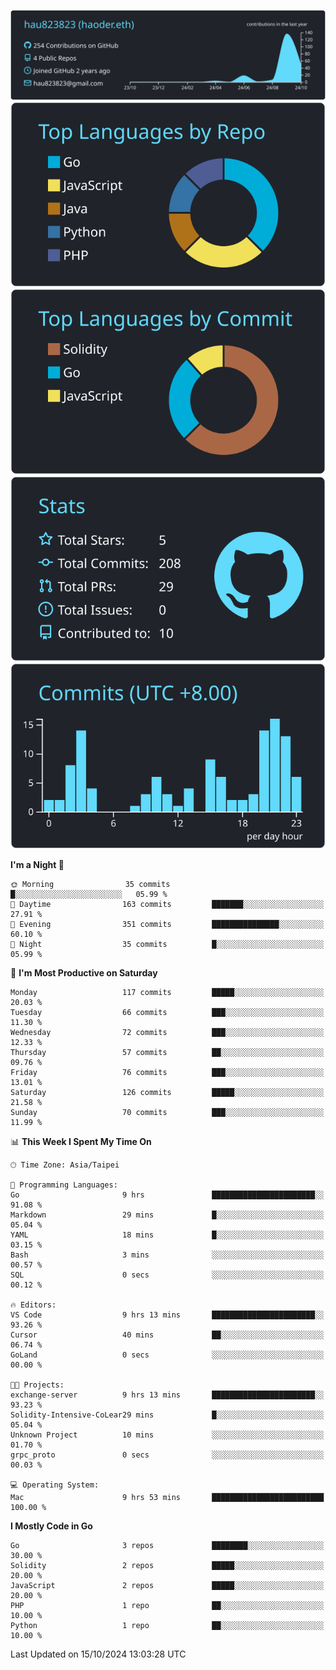 [![](https://raw.githubusercontent.com/hau823823/hau823823/master/profile-summary-card-output/react/0-profile-details.svg)](https://github.com/vn7n24fzkq/github-profile-summary-cards)
[![](https://raw.githubusercontent.com/hau823823/hau823823/master/profile-summary-card-output/react/1-repos-per-language.svg)](https://github.com/vn7n24fzkq/github-profile-summary-cards) [![](https://raw.githubusercontent.com/hau823823/hau823823/master/profile-summary-card-output/react/2-most-commit-language.svg)](https://github.com/vn7n24fzkq/github-profile-summary-cards)
[![](https://raw.githubusercontent.com/hau823823/hau823823/master/profile-summary-card-output/react/3-stats.svg)](https://github.com/vn7n24fzkq/github-profile-summary-cards) [![](https://raw.githubusercontent.com/hau823823/hau823823/master/profile-summary-card-output/react/4-productive-time.svg)](https://github.com/vn7n24fzkq/github-profile-summary-cards)

<!--START_SECTION:waka-->
**I'm a Night 🦉** 

```text
🌞 Morning                35 commits          █░░░░░░░░░░░░░░░░░░░░░░░░   05.99 % 
🌆 Daytime                163 commits         ███████░░░░░░░░░░░░░░░░░░   27.91 % 
🌃 Evening                351 commits         ███████████████░░░░░░░░░░   60.10 % 
🌙 Night                  35 commits          █░░░░░░░░░░░░░░░░░░░░░░░░   05.99 % 
```
📅 **I'm Most Productive on Saturday** 

```text
Monday                   117 commits         █████░░░░░░░░░░░░░░░░░░░░   20.03 % 
Tuesday                  66 commits          ███░░░░░░░░░░░░░░░░░░░░░░   11.30 % 
Wednesday                72 commits          ███░░░░░░░░░░░░░░░░░░░░░░   12.33 % 
Thursday                 57 commits          ██░░░░░░░░░░░░░░░░░░░░░░░   09.76 % 
Friday                   76 commits          ███░░░░░░░░░░░░░░░░░░░░░░   13.01 % 
Saturday                 126 commits         █████░░░░░░░░░░░░░░░░░░░░   21.58 % 
Sunday                   70 commits          ███░░░░░░░░░░░░░░░░░░░░░░   11.99 % 
```


📊 **This Week I Spent My Time On** 

```text
🕑︎ Time Zone: Asia/Taipei

💬 Programming Languages: 
Go                       9 hrs               ███████████████████████░░   91.08 % 
Markdown                 29 mins             █░░░░░░░░░░░░░░░░░░░░░░░░   05.04 % 
YAML                     18 mins             █░░░░░░░░░░░░░░░░░░░░░░░░   03.15 % 
Bash                     3 mins              ░░░░░░░░░░░░░░░░░░░░░░░░░   00.57 % 
SQL                      0 secs              ░░░░░░░░░░░░░░░░░░░░░░░░░   00.12 % 

🔥 Editors: 
VS Code                  9 hrs 13 mins       ███████████████████████░░   93.26 % 
Cursor                   40 mins             ██░░░░░░░░░░░░░░░░░░░░░░░   06.74 % 
GoLand                   0 secs              ░░░░░░░░░░░░░░░░░░░░░░░░░   00.00 % 

🐱‍💻 Projects: 
exchange-server          9 hrs 13 mins       ███████████████████████░░   93.23 % 
Solidity-Intensive-CoLear29 mins             █░░░░░░░░░░░░░░░░░░░░░░░░   05.04 % 
Unknown Project          10 mins             ░░░░░░░░░░░░░░░░░░░░░░░░░   01.70 % 
grpc_proto               0 secs              ░░░░░░░░░░░░░░░░░░░░░░░░░   00.03 % 

💻 Operating System: 
Mac                      9 hrs 53 mins       █████████████████████████   100.00 % 
```

**I Mostly Code in Go** 

```text
Go                       3 repos             ████████░░░░░░░░░░░░░░░░░   30.00 % 
Solidity                 2 repos             █████░░░░░░░░░░░░░░░░░░░░   20.00 % 
JavaScript               2 repos             █████░░░░░░░░░░░░░░░░░░░░   20.00 % 
PHP                      1 repo              ██░░░░░░░░░░░░░░░░░░░░░░░   10.00 % 
Python                   1 repo              ██░░░░░░░░░░░░░░░░░░░░░░░   10.00 % 
```




 Last Updated on 15/10/2024 13:03:28 UTC
<!--END_SECTION:waka-->
